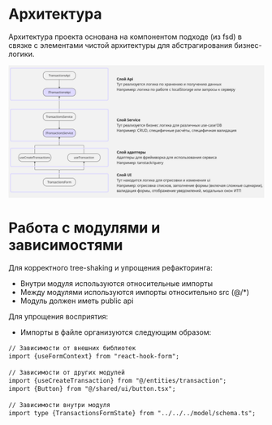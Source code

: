 # Архитектура
Архитектура проекта основана на компонентом подходе (из fsd) в связке с элементами чистой архитектуры для абстрагирования бизнес-логики.

![architecture.jpg](architecture.jpg)

# Работа с модулями и зависимостями

Для корректного tree-shaking и упрощения рефакторинга:
 - Внутри модуля используются относительные импорты
 - Между модулями используются импорты относительно src (@/*)
 - Модуль должен иметь public api

Для упрощения восприятия:
 - Импорты в файле организуются следующим образом:
```
// Зависимости от внешних библиотек
import {useFormContext} from "react-hook-form";

// Зависимости от других модулей
import {useCreateTransaction} from "@/entities/transaction";
import {Button} from "@/shared/ui/button.tsx";

// Зависимости внутри модуля
import type {TransactionsFormState} from "../../../model/schema.ts";
```



